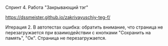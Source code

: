 Спринт 4.
Работа "Закрывающий тэг"

https://dssmeister.github.io/zakrivayuschiy-teg-f/

Итерация 2.
В автотестах ошибка: обратить внимание, что страница не перезагружается при взаимодействии с кнопками "Сохранить на память", "Ок". Страница не перезагружается.
